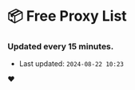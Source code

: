 # :package: Free Proxy List
### Updated every 15 minutes.

- Last updated: `2024-08-22 10:23`

:heart:
